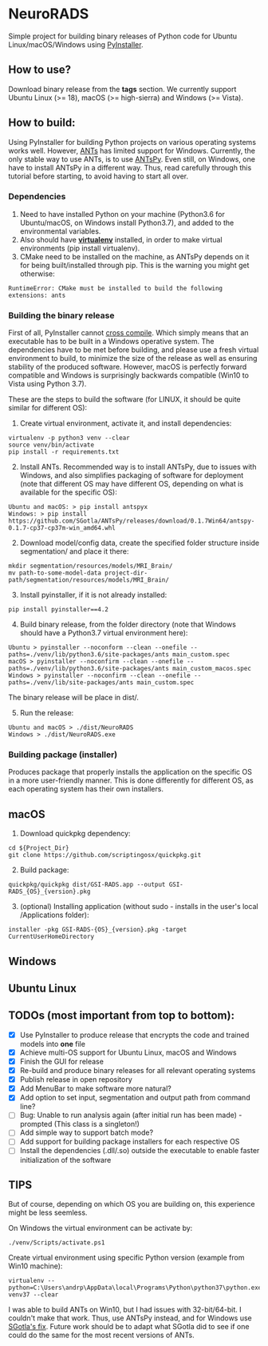 # NeuroRADS

Simple project for building binary releases of Python code for Ubuntu Linux/macOS/Windows using [PyInstaller](https://github.com/pyinstaller/pyinstaller).

## How to use?
Download binary release from the **tags** section. We currently support Ubuntu Linux (>= 18), macOS (>= high-sierra) and Windows (>= Vista).

## How to build:
Using PyInstaller for building Python projects on various operating systems works well. However, [ANTs](https://github.com/ANTsX/ANTs) has limited support for Windows. Currently, the only stable way to use ANTs, is to use [ANTsPy](https://github.com/ANTsX/ANTsPy). Even still, on Windows, one have to install ANTsPy in a different way. Thus, read carefully through this tutorial before starting, to avoid having to start all over.

### Dependencies

1. Need to have installed Python on your machine (Python3.6 for Ubuntu/macOS, on Windows install Python3.7), and added to the environmental variables.
2. Also should have [**virtualenv**](https://pypi.org/project/virtualenv/) installed, in order to make virtual environments (pip install virtualenv).
3. CMake need to be installed on the machine, as ANTsPy depends on it for being built/installed through pip. This is the warning you might get otherwise:
```
RuntimeError: CMake must be installed to build the following extensions: ants
```

### Building the binary release

First of all, PyInstaller cannot [cross compile](https://realpython.com/pyinstaller-python/#limitations). Which simply means that an executable has to be built in a Windows operative system. The dependencies have to be met before building, and please use a fresh virtual environment to build, to minimize the size of the release as well as ensuring stability of the produced software. However, macOS is perfectly forward compatible and Windows is surprisingly backwards compatible (Win10 to Vista using Python 3.7).

These are the steps to build the software (for LINUX, it should be quite similar for different OS):

1. Create virtual environment, activate it, and install dependencies:
```
virtualenv -p python3 venv --clear
source venv/bin/activate
pip install -r requirements.txt
```

2. Install ANTs. Recommended way is to install ANTsPy, due to issues with Windows, and also simplifies packaging of software for deployment (note that different OS may have different OS, depending on what is available for the specific OS):
```
Ubuntu and macOS: > pip install antspyx
Windows: > pip install https://github.com/SGotla/ANTsPy/releases/download/0.1.7Win64/antspy-0.1.7-cp37-cp37m-win_amd64.whl
```

2. Download model/config data, create the specified folder structure inside segmentation/ and place it there:
```
mkdir segmentation/resources/models/MRI_Brain/
mv path-to-some-model-data project-dir-path/segmentation/resources/models/MRI_Brain/
```

3. Install pyinstaller, if it is not already installed:
```
pip install pyinstaller==4.2
```

4. Build binary release, from the folder directory (note that Windows should have a Python3.7 virtual environment here):
```
Ubuntu > pyinstaller --noconform --clean --onefile --paths=./venv/lib/python3.6/site-packages/ants main_custom.spec
macOS > pyinstaller --noconfirm --clean --onefile --paths=./venv/lib/python3.6/site-packages/ants main_custom_macos.spec
Windows > pyinstaller --noconfirm --clean --onefile --paths=./venv/lib/site-packages/ants main_custom.spec
```

The binary release will be place in dist/.

5. Run the release:
```
Ubuntu and macOS > ./dist/NeuroRADS
Windows > ./dist/NeuroRADS.exe
```

### Building package (installer)

Produces package that properly installs the application on the specific OS in a more user-friendly manner. This is done differently for different OS, as each operating system has their own installers.

## macOS
1. Download quickpkg dependency:
```
cd ${Project_Dir}
git clone https://github.com/scriptingosx/quickpkg.git
```

2. Build package:
```
quickpkg/quickpkg dist/GSI-RADS.app --output GSI-RADS_{OS}_{version}.pkg
```

3. (optional) Installing application (without sudo - installs in the user's local /Applications folder):
```
installer -pkg GSI-RADS-{OS}_{version}.pkg -target CurrentUserHomeDirectory
```

## Windows

## Ubuntu Linux


## TODOs (most important from top to bottom):

- [x] Use PyInstaller to produce release that encrypts the code and trained models into **one** file
- [x] Achieve multi-OS support for Ubuntu Linux, macOS and Windows
- [x] Finish the GUI for release
- [x] Re-build and produce binary releases for all relevant operating systems
- [x] Publish release in open repository
- [x] Add MenuBar to make software more natural?
- [x] Add option to set input, segmentation and output path from command line?
- [ ] Bug: Unable to run analysis again (after initial run has been made) - prompted (This class is a singleton!)
- [ ] Add simple way to support batch mode?
- [ ] Add support for building package installers for each respective OS
- [ ] Install the dependencies (.dll/.so) outside the executable to enable faster initialization of the software 

## TIPS

But of course, depending on which OS you are building on, this experience might be less seemless.

On Windows the virtual environment can be activate by:
```
./venv/Scripts/activate.ps1
```

Create virtual environment using specific Python version (example from Win10 machine):
```
virtualenv --python=C:\Users\andrp\AppData\local\Programs\Python\python37\python.exe venv37 --clear
```

I was able to build ANTs on Win10, but I had issues with 32-bit/64-bit. I couldn't make that work. Thus, use ANTsPy instead, and for Windows use [SGotla's fix](https://github.com/SGotla/ANTsPy/releases). Future work should be to adapt what SGotla did to see if one could do the same for the most recent versions of ANTs.




